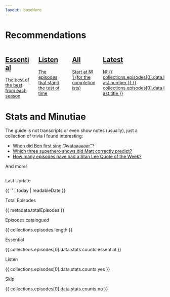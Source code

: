 ```yaml
---
layout: baseHero
---
```

<div class="content home">
    
<h1>Recommendations</h1>
<div class="columns recommendations">
    <div class="column is-one-quarter">
        <a href="/episodes/?r=essential">
            <div class="notification is-primary">
                <h2>Essential</h2>
                The best of the best from each season
            </div>
        </a>
    </div>
    <div class="column is-one-quarter">
        <a href="/episodes/?r=listen">
            <div class="notification is-success">
                <h2>Listen</h2>
                The episodes that stand the test of time
            </div>
        </a>
    </div>
    <div class="column is-one-quarter">
        <a href="/episodes/0001-pilot/">
            <div class="notification is-danger">
                <h2>All</h2>
                Start at № 1 (for the completionists)
            </div>
        </a>
    </div>
    <div class="column is-one-quarter">
        <a href="{{ collections.episodes[0].data.last.url }}">
            <div class="notification is-warning">
                <h2>Latest</h2>
                № {{ collections.episodes[0].data.last.number }} {{ collections.episodes[0].data.last.title }}
            </div>
        </a>
    </div>
</div>

<div class="columns historical-record">
    <div class="column is-half">
        <h1>Stats and Minutiae</h1>
            The guide is not transcripts or even show notes (usually), just a collection of trivia I found interesting:

- [When did Ben first sing “Avataaaaaar”](/0015-top-5-sci-fi-worlds)?
- [Which three superhero shows did Matt correctly predict?](/0029-superhero-summer-movies-recap)
- [How many episodes have had a Stan Lee Quote of the Week?](/stats)

And more!
    </div>
</div>

<div class="level stats">
    <div class="level-item has-text-centered">
        <div>
            <p class="heading">Last Update</p>
            <p class="title">{{ '' | today | readableDate }}</p>
        </div>
    </div>
    <div class="level-item has-text-centered">
        <div>
            <p class="heading">Total Episodes</p>
            <!-- <p class="title">{{ '' | totalSfcEpisodes }}</p> -->
            <p class="title">{{ metadata.totalEpisodes }}</p>
        </div>
    </div>
    <div class="level-item has-text-centered">
        <div>
            <p class="heading">Episodes catalogued</p>
            <p class="title">{{ collections.episodes.length }}</p>
        </div>
    </div>
    <div class="level-item has-text-centered">
        <div>
            <p class="heading">Essential</p>
            <p class="title">{{ collections.episodes[0].data.stats.counts.essential }}</p>
        </div>
    </div>
    <div class="level-item has-text-centered">
        <div>
            <p class="heading">Listen</p>
            <p class="title">{{ collections.episodes[0].data.stats.counts.yes }}</p>
        </div>
    </div>
    <div class="level-item has-text-centered">
        <div>
            <p class="heading">Skip</p>
            <p class="title">{{ collections.episodes[0].data.stats.counts.no }}</p>
        </div>
    </div>
</div>
</div>